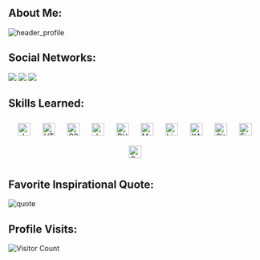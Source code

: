 ## About Me:
![header_profile](https://github.com/user-attachments/assets/d5dd41b1-963c-4ae2-a4e1-3589cafe6bd2)

## Social Networks:
<a href="https://www.facebook.com/matthewlebron.ponciano"><img src="https://img.shields.io/badge/Matthew Lebron Ponciano-1877F2?style=for-the-badge&logo=facebook&logoColor=white"></a> <a href="https://discord.com/users/576591168050167830"><img src="https://img.shields.io/badge/nacht.-%237289DA.svg?&style=for-the-badge&logo=discord&logoColor=white"></a> <a href="https://github.com/MLPonciano"><img src="https://img.shields.io/badge/MLPonciano-%23121011.svg?&style=for-the-badge&logo=github&logoColor=white"></a>

## Skills Learned:
<div align="center">  
<a href="https://www.java.com/" target="_blank"><img style="margin: 10px" src="https://profilinator.rishav.dev/skills-assets/java-original-wordmark.svg" alt="Java" height="25" /></a>  
<a href="https://en.wikipedia.org/wiki/HTML5" target="_blank"><img style="margin: 10px" src="https://profilinator.rishav.dev/skills-assets/html5-original-wordmark.svg" alt="HTML5" height="25" /></a>  
<a href="https://www.w3schools.com/css/" target="_blank"><img style="margin: 10px" src="https://profilinator.rishav.dev/skills-assets/css3-original-wordmark.svg" alt="CSS3" height="25" /></a>  
<a href="https://www.javascript.com/" target="_blank"><img style="margin: 10px" src="https://profilinator.rishav.dev/skills-assets/javascript-original.svg" alt="JavaScript" height="25" /></a>  
<a href="https://www.php.net/" target="_blank"><img style="margin: 10px" src="https://profilinator.rishav.dev/skills-assets/php-original.svg" alt="PHP" height="25" /></a>  
<a href="https://www.mysql.com/" target="_blank"><img style="margin: 10px" src="https://profilinator.rishav.dev/skills-assets/mysql-original-wordmark.svg" alt="MySQL" height="25" /></a>  
<a href="https://www.linux.org/" target="_blank"><img style="margin: 10px" src="https://profilinator.rishav.dev/skills-assets/linux-original.svg" alt="Linux" height="25" /></a>  
<a href="https://www.apachefriends.org/" target="_blank"><img style="margin: 10px" src="https://profilinator.rishav.dev/skills-assets/xampp.png" alt="XAMPP" height="25" /></a>  
<a href="https://github.com/" target="_blank"><img style="margin: 10px" src="https://profilinator.rishav.dev/skills-assets/git-scm-icon.svg" alt="Git" height="25" /></a>  
<a href="https://www.figma.com/" target="_blank"><img style="margin: 10px" src="https://profilinator.rishav.dev/skills-assets/figma-icon.svg" alt="Figma" height="25" /></a> 
<a href="https://www.canva.com/" target="_blank"><img style="margin: 10px" src="https://upload.wikimedia.org/wikipedia/commons/thumb/0/08/Canva_icon_2021.svg/600px-Canva_icon_2021.svg.png?20220821125247" alt="Canva" height="25" /></a> 

</div>  

## Favorite Inspirational Quote:
![quote](https://github.com/user-attachments/assets/9272efd1-ae41-4e0f-bac6-4c2ade4a6dc4)

## Profile Visits:
![Visitor Count](https://profile-counter.glitch.me/{MLPonciano}/count.svg)

